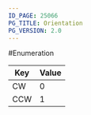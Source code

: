 ```yaml
---
ID_PAGE: 25066
PG_TITLE: Orientation
PG_VERSION: 2.0
---
```

#Enumeration


Key | Value
---|---
CW | 0
CCW | 1

